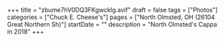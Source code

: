 +++
title = "zbume7hV0DQ3FKgwckIg.avif"
draft = false
tags = ["Photos"]
categories = ["Chuck E. Cheese's"]
pages = ["North Olmsted, OH (26104 Great Northern Sh)"]
startDate = ""
description = "North Olmsted's Cappa in 2018"
+++
